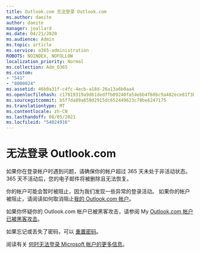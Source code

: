 ```yaml
---
title: Outlook.com 无法登录 Outlook.com
ms.author: daeite
author: daeite
manager: joallard
ms.date: 04/21/2020
ms.audience: Admin
ms.topic: article
ms.service: o365-administration
ROBOTS: NOINDEX, NOFOLLOW
localization_priority: Normal
ms.collection: Adm_O365
ms.custom:
- "541"
- "8000024"
ms.assetid: 46b0a31f-c4fc-4ecb-a18d-26a13a6b0aa4
ms.openlocfilehash: c17819319a9d61dedffb09240fa54ebb4f60bc9a482ece81f3b72693abea3d2e
ms.sourcegitcommit: b5f7da89a650d2915dc652449623c78be6247175
ms.translationtype: MT
ms.contentlocale: zh-CN
ms.lasthandoff: 08/05/2021
ms.locfileid: "54024916"
---
```

# <a name="cant-sign-in-to-outlookcom"></a>无法登录 Outlook.com

如果你在登录帐户时遇到问题，请确保你的帐户超过 365 天未处于非活动状态。 365 天不活动后，您的电子邮件将被删除且无法恢复。
  
你的帐户可能会暂时被阻止，因为我们发现一些异常的登录活动。 如果你的帐户被阻止，请阅读如何取消阻止[我的 Outlook.com 帐户](https://support.office.com/article/f4ad2701-d166-4d8b-8a6a-9af2a1f8a4c4?wt.mc_id=Office_Outlook_com_Alchemy)。
  
如果你怀疑你的 Outlook.com 帐户已被黑客攻击，请参阅 My [Outlook.com 帐户已被黑客攻击](https://support.office.com/article/35993ac5-ac2f-494e-aacb-5232dda453d8?wt.mc_id=Office_Outlook_com_Alchemy)。
  
如果忘记或丢失了密码，可以 [重置密码](https://go.microsoft.com/fwlink/p/?LinkID=242804)。
  
阅读有关 [何时无法登录 Microsoft 帐户的更多信息](https://go.microsoft.com/fwlink/p/?linkid=837479)。
  